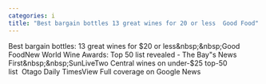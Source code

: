 ```yaml
---
categories: i
title: "Best bargain bottles 13 great wines for 20 or less  Good Food"
---
```

Best bargain bottles: 13 great wines for $20 or less&nbsp;&nbsp;Good FoodNew World Wine Awards: Top 50 list revealed - The Bay"s News First&nbsp;&nbsp;SunLiveTwo Central wines on under-$25 top-50 list&nbsp;&nbsp;Otago Daily TimesView Full coverage on Google News